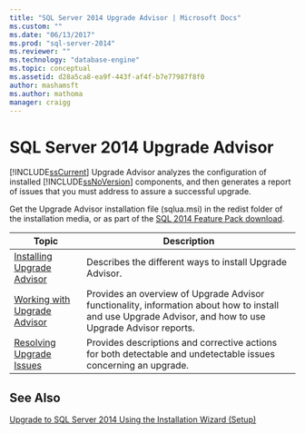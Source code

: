```yaml
---
title: "SQL Server 2014 Upgrade Advisor | Microsoft Docs"
ms.custom: ""
ms.date: "06/13/2017"
ms.prod: "sql-server-2014"
ms.reviewer: ""
ms.technology: "database-engine"
ms.topic: conceptual
ms.assetid: d28a5ca8-ea9f-443f-af4f-b7e77987f8f0
author: mashamsft
ms.author: mathoma
manager: craigg
---
```

# SQL Server 2014 Upgrade Advisor
  [!INCLUDE[ssCurrent](../../includes/sscurrent-md.md)] Upgrade Advisor analyzes the configuration of installed [!INCLUDE[ssNoVersion](../../includes/ssnoversion-md.md)] components, and then generates a report of issues that you must address to assure a successful upgrade.  
  
 Get the Upgrade Advisor installation file (sqlua.msi) in the redist folder of the installation media, or as part of the [SQL 2014 Feature Pack download](https://www.microsoft.com/download/details.aspx?id=42295).  
  
|Topic|Description|  
|-----------|-----------------|  
|[Installing Upgrade Advisor](../../../2014/sql-server/install/installing-upgrade-advisor.md)|Describes the different ways to install Upgrade Advisor.|  
|[Working with Upgrade Advisor](../../../2014/sql-server/install/working-with-upgrade-advisor.md)|Provides an overview of Upgrade Advisor functionality, information about how to install and use Upgrade Advisor, and how to use Upgrade Advisor reports.|  
|[Resolving Upgrade Issues](../../../2014/sql-server/install/resolving-upgrade-issues.md)|Provides descriptions and corrective actions for both detectable and undetectable issues concerning an upgrade.|  
  
## See Also  
 [Upgrade to SQL Server 2014 Using the Installation Wizard &#40;Setup&#41;](../../database-engine/install-windows/upgrade-sql-server-using-the-installation-wizard-setup.md)  
  
  
